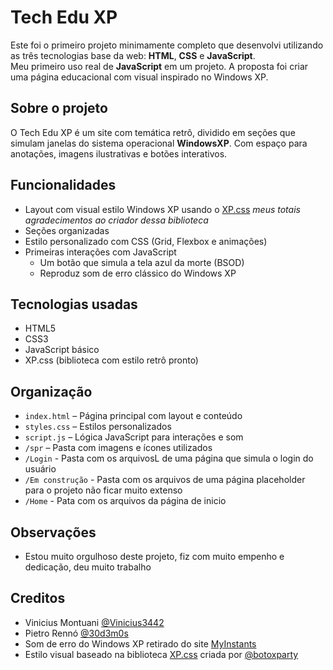 # Tech Edu XP

Este foi o primeiro projeto minimamente completo que desenvolvi utilizando as três tecnologias base da web: **HTML**, **CSS** e **JavaScript**.  
Meu primeiro uso real de **JavaScript** em um projeto. A proposta foi criar uma página educacional com visual inspirado no Windows XP.

## Sobre o projeto

O Tech Edu XP é um site com temática retrô, dividido em seções que simulam janelas do sistema operacional **WindowsXP**. Com espaço para anotações, imagens ilustrativas e botões interativos.

## Funcionalidades

- Layout com visual estilo Windows XP usando o [XP.css](https://botoxparty.github.io/XP.css/) *meus totais agradecimentos ao criador dessa biblioteca*
- Seções organizadas
- Estilo personalizado com CSS (Grid, Flexbox e animações)
- Primeiras interações com JavaScript
  - Um botão que simula a tela azul da morte (BSOD)
  - Reproduz som de erro clássico do Windows XP

## Tecnologias usadas

- HTML5
- CSS3
- JavaScript básico
- XP.css (biblioteca com estilo retrô pronto)

## Organização

- `index.html` – Página principal com layout e conteúdo
- `styles.css` – Estilos personalizados
- `script.js` – Lógica JavaScript para interações e som
- `/spr` – Pasta com imagens e ícones utilizados
- `/Login` - Pasta com os arquivosL de uma página que simula o login do usuário
- `/Em construção` - Pasta com os arquivos de uma página placeholder para o projeto não ficar muito extenso
- `/Home` - Pata com os arquivos da página de inicio

## Observações

- Estou muito orgulhoso deste projeto, fiz com muito empenho e dedicação, deu muito trabalho

## Creditos
- Vinicius Montuani [@Vinicius3442](https://github.com/Vinicius3442)
- Pietro Rennó [@30d3m0s](<a href="https://github.com/30d3m0s">)
- Som de erro do Windows XP retirado do site [MyInstants](https://www.myinstants.com/media/sounds/windows-xp-error.mp3)
- Estilo visual baseado na biblioteca [XP.css](https://botoxparty.github.io/XP.css/) criada por [@botoxparty](https://github.com/botoxparty)

